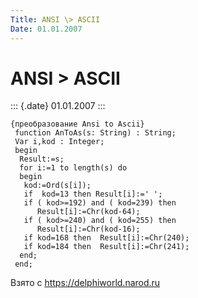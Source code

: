 ```yaml
---
Title: ANSI \> ASCII
Date: 01.01.2007
---
```



ANSI \> ASCII
=============

::: {.date}
01.01.2007
:::

    {преобразование Ansi to Ascii}
     function AnToAs(s: String) : String;
     Var i,kod : Integer;
     begin
      Result:=s;
      for i:=1 to length(s) do
      begin
       kod:=Ord(s[i]);
       if  kod=13 then Result[i]:=' ';
       if ( kod>=192) and ( kod=239) then 
          Result[i]:=Chr(kod-64);
       if ( kod>=240) and ( kod=255) then 
          Result[i]:=Chr(kod-16);
       if kod=168 then  Result[i]:=Chr(240);
       if kod=184 then  Result[i]:=Chr(241);
      end;
     end;

Взято с <https://delphiworld.narod.ru>
